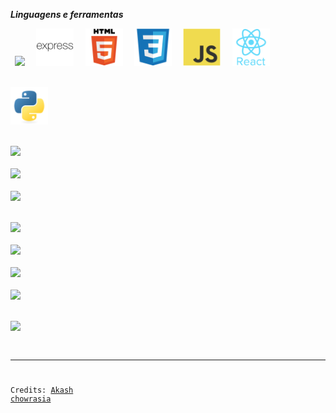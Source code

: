 

***Linguagens e ferramentas***

<p align="left">  
  <code> <img height="60" src="https://upload.wikimedia.org/wikipedia/commons/d/d9/Node.js_logo.svg"> </code>  
  <code> <img height="60" src="https://raw.githubusercontent.com/devicons/devicon/master/icons/express/express-original-wordmark.svg"> </code>  
  <code> <img height="60" src="https://raw.githubusercontent.com/devicons/devicon/master/icons/html5/html5-original-wordmark.svg"> </code>
  <code> <img height="60" src="https://raw.githubusercontent.com/devicons/devicon/master/icons/css3/css3-original.svg"> </code>
 <code> <img height="60" src="https://raw.githubusercontent.com/devicons/devicon/master/icons/javascript/javascript-original.svg"> </code>
  <code> <img height="60" src="https://raw.githubusercontent.com/devicons/devicon/master/icons/react/react-original-wordmark.svg"> </code>
  
  <code> <img height="60" src="https://raw.githubusercontent.com/devicons/devicon/master/icons/python/python-original.svg"> </code>  
  
  <code> <img height="60" src="https://github.com/uannabi/-/blob/master/resource/git.svg"> </code>
  <code> <img height="60" src="https://github.com/uannabi/-/blob/master/resource/linux-ar21.svg"> </code>
  <code> <img height="60" src="https://github.com/uannabi/-/blob/master/resource/docker-ar21.svg"> </code>
  
  <code> <img height="60" src="https://github.com/uannabi/-/blob/master/resource/other/sqlite-ar21.svg"> </code>
  <code> <img height="60" src="https://github.com/uannabi/-/blob/master/resource/other/mysql-ar21.svg"> </code>
  <code> <img height="60" src="https://github.com/uannabi/-/blob/master/resource/other/postgresql-ar21.svg"> </code> 
  <code> <img height="60" src="https://github.com/uannabi/-/blob/master/resource/other/mongodb-ar21.svg"> </code>
  
  <code> <img height="60" src="  https://raw.githubusercontent.com/detain/svg-logos/780f25886640cef088af994181646db2f6b1a3f8/svg/selenium-logo.svg
">
  

-----
Credits: [Akash chowrasia](https://github.com/Akash-chowrasia)
